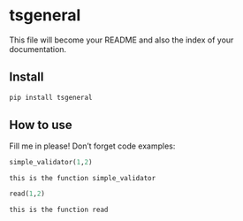 tsgeneral
================

<!-- WARNING: THIS FILE WAS AUTOGENERATED! DO NOT EDIT! -->

This file will become your README and also the index of your
documentation.

## Install

``` sh
pip install tsgeneral
```

## How to use

Fill me in please! Don’t forget code examples:

``` python
simple_validator(1,2)
```

    this is the function simple_validator

``` python
read(1,2)
```

    this is the function read

